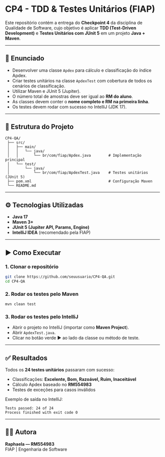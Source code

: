 # CP4 - TDD & Testes Unitários (FIAP)

Este repositório contém a entrega do **Checkpoint 4** da disciplina de Qualidade de Software, cujo objetivo é aplicar **TDD (Test-Driven Development)** e **Testes Unitários com JUnit 5** em um projeto **Java + Maven**.

---

## 📝 Enunciado
- Desenvolver uma classe `Apdex` para cálculo e classificação do índice Apdex.  
- Criar testes unitários na classe `ApdexTest` com cobertura de todos os cenários de classificação.  
- Utilizar Maven e JUnit 5 (Jupiter).  
- O número total de amostras deve ser igual ao **RM do aluno**.  
- As classes devem conter o **nome completo e RM na primeira linha**.  
- Os testes devem rodar com sucesso no IntelliJ (JDK 17).

---

## 📂 Estrutura do Projeto
```
CP4-QA/
 ├── src/
 │   ├── main/
 │   │   └── java/
 │   │       └── br/com/fiap/Apdex.java        # Implementação principal
 │   └── test/
 │       └── java/
 │           └── br/com/fiap/ApdexTest.java    # Testes unitários (JUnit 5)
 ├── pom.xml                                   # Configuração Maven
 └── README.md
```

---

## ⚙️ Tecnologias Utilizadas
- **Java 17**
- **Maven 3+**
- **JUnit 5 (Jupiter API, Params, Engine)**
- **IntelliJ IDEA** (recomendado pela FIAP)

---

## ▶️ Como Executar

### 1. Clonar o repositório
```bash
git clone https://github.com/seuusuario/CP4-QA.git
cd CP4-QA
```

### 2. Rodar os testes pelo Maven
```bash
mvn clean test
```

### 3. Rodar os testes pelo IntelliJ
- Abrir o projeto no IntelliJ (importar como **Maven Project**).  
- Abrir `ApdexTest.java`.  
- Clicar no botão verde ▶️ ao lado da classe ou método de teste.  

---

## ✅ Resultados

Todos os **24 testes unitários** passaram com sucesso:

- Classificações: **Excelente, Bom, Razoável, Ruim, Inaceitável**
- Cálculo Apdex baseado no **RM554983**
- Testes de exceções para casos inválidos

Exemplo de saída no IntelliJ:

```
Tests passed: 24 of 24
Process finished with exit code 0
```

---

## 👩‍💻 Autora
**Raphaela — RM554983**  
FIAP | Engenharia de Software
